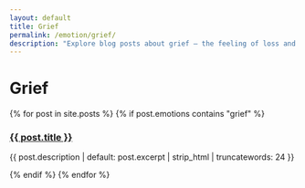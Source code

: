 ```yaml
---
layout: default
title: Grief
permalink: /emotion/grief/
description: "Explore blog posts about grief — the feeling of loss and letting go."
---
```


# Grief

{% for post in site.posts %}
  {% if post.emotions contains "grief" %}
  <article>
    <h3><a href="{{ post.url }}">{{ post.title }}</a></h3>
    <p class="excerpt">{{ post.description | default: post.excerpt | strip_html | truncatewords: 24 }}</p>
  </article>
  {% endif %}
{% endfor %}
